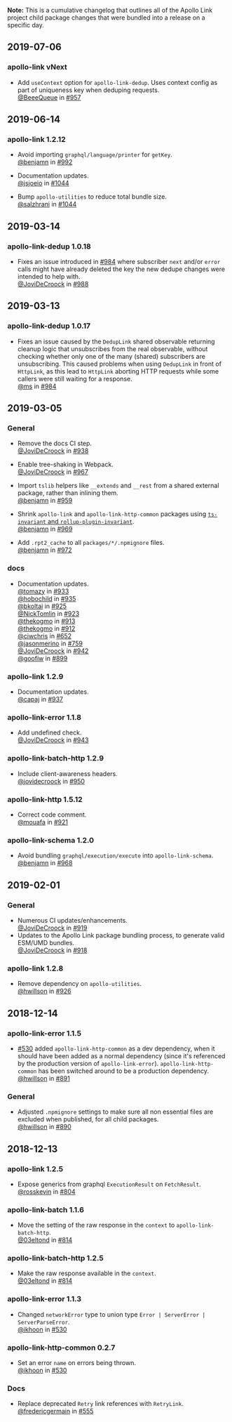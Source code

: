 **Note:** This is a cumulative changelog that outlines all of the Apollo Link project child package changes that were bundled into a release on a specific day.

## 2019-07-06

### apollo-link vNext

- Add `useContext` option for `apollo-link-dedup`. Uses context config as part
  of uniqueness key when deduping requests.  <br/>
  [@BeeeQueue](https://github.com/BeeeQueue) in [#957](https://github.com/apollographql/apollo-link/pull/957) <br />

## 2019-06-14

### apollo-link 1.2.12

- Avoid importing `graphql/language/printer` for `getKey`. <br/>
  [@benjamn](https://github.com/benjamn) in [#992](https://github.com/apollographql/apollo-link/pull/992)

- Documentation updates. <br/>
  [@jsjoeio](https://github.com/jsjoeio) in [#1044](https://github.com/apollographql/apollo-link/pull/1044)

- Bump `apollo-utilities` to reduce total bundle size. <br/>
  [@salzhrani](https://github.com/salzhrani) in [#1044](https://github.com/apollographql/apollo-link/pull/1058)

## 2019-03-14

### apollo-link-dedup 1.0.18

- Fixes an issue introduced in [#984](https://github.com/apollographql/apollo-link/pull/984)
  where subscriber `next` and/or `error` calls might have already deleted the
  key the new dedupe changes were intended to help with.  <br/>
  [@JoviDeCroock](https://github.com/JoviDeCroock) in [#988](https://github.com/apollographql/apollo-link/pull/988)


## 2019-03-13

### apollo-link-dedup 1.0.17

- Fixes an issue caused by the `DedupLink` shared observable returning
  cleanup logic that unsubscribes from the real observable, without
  checking whether only one of the many (shared) subscribers are
  unsubscribing. This caused problems when using `DedupLink` in front of
  `HttpLink`, as this lead to `HttpLink` aborting HTTP requests while some
  callers were still waiting for a response.  <br/>
  [@ms](https://github.com/ms) in [#984](https://github.com/apollographql/apollo-link/pull/984)


## 2019-03-05

### General

- Remove the docs CI step. <br/>
  [@JoviDeCroock](https://github.com/JoviDeCroock) in [#938](https://github.com/apollographql/apollo-link/pull/938)

- Enable tree-shaking in Webpack. <br/>
  [@JoviDeCroock](https://github.com/JoviDeCroock) in [#967](https://github.com/apollographql/apollo-link/pull/967)

- Import `tslib` helpers like `__extends` and `__rest` from a shared external package, rather than inlining them. <br/>
  [@benjamn](https://github.com/benjamn) in [#959](https://github.com/apollographql/apollo-link/pull/959)

- Shrink `apollo-link` and `apollo-link-http-common` packages using [`ts-invariant` and `rollup-plugin-invariant`](https://github.com/apollographql/invariant-packages). <br/>
  [@benjamn](https://github.com/benjamn) in [#969](https://github.com/apollographql/apollo-link/pull/969)

- Add `.rpt2_cache` to all `packages/*/.npmignore` files. <br/>
  [@benjamn](https://github.com/benjamn) in [#972](https://github.com/apollographql/apollo-link/pull/972)

### docs

- Documentation updates.  <br/>
  [@tomazy](https://github.com/tomazy) in [#933](https://github.com/apollographql/apollo-link/pull/933)  <br />
  [@hobochild](https://github.com/hobochild) in [#935](https://github.com/apollographql/apollo-link/pull/935)  <br />
  [@bkoltai](https://github.com/bkoltai) in [#925](https://github.com/apollographql/apollo-link/pull/925)  <br />
  [@NickTomlin](https://github.com/NickTomlin) in [#923](https://github.com/apollographql/apollo-link/pull/923)  <br />
  [@thekogmo](https://github.com/thekogmo) in [#913](https://github.com/apollographql/apollo-link/pull/913)  <br />
  [@thekogmo](https://github.com/thekogmo) in [#912](https://github.com/apollographql/apollo-link/pull/912)  <br />
  [@ciwchris](https://github.com/ciwchris) in [#652](https://github.com/apollographql/apollo-link/pull/652)  <br />
  [@jasonmerino](https://github.com/jasonmerino) in [#759](https://github.com/apollographql/apollo-link/pull/759)  <br />
  [@JoviDeCroock](https://github.com/JoviDeCroock) in [#942](https://github.com/apollographql/apollo-link/pull/942)  <br />
  [@goofiw](https://github.com/goofiw) in [#899](https://github.com/apollographql/apollo-link/pull/899)

### apollo-link 1.2.9

- Documentation updates.  <br/>
  [@capaj](https://github.com/capaj) in [#937](https://github.com/apollographql/apollo-link/pull/937)  <br />

### apollo-link-error 1.1.8

- Add undefined check. <br/>
  [@JoviDeCroock](https://github.com/JoviDeCroock) in [#943](https://github.com/apollographql/apollo-link/pull/943)  <br />

### apollo-link-batch-http 1.2.9

- Include client-awareness headers. <br/>
  [@jovidecroock](https://github.com/jovidecroock) in [#950](https://github.com/apollographql/apollo-link/pull/950)  <br />

### apollo-link-http 1.5.12

- Correct code comment. <br/>
  [@mouafa](https://github.com/mouafa) in [#921](https://github.com/apollographql/apollo-link/pull/921)  <br />

### apollo-link-schema 1.2.0

- Avoid bundling `graphql/execution/execute` into `apollo-link-schema`. <br/>
  [@benjamn](https://github.com/benjamn) in [#968](https://github.com/apollographql/apollo-link/pull/968)

## 2019-02-01

### General

- Numerous CI updates/enhancements.  <br/>
  [@JoviDeCroock](https://github.com/JoviDeCroock) in [#919](https://github.com/apollographql/apollo-link/pull/919)
- Updates to the Apollo Link package bundling process, to generate valid
  ESM/UMD bundles.  <br/>
  [@JoviDeCroock](https://github.com/JoviDeCroock) in [#918](https://github.com/apollographql/apollo-link/pull/918)

### apollo-link 1.2.8

- Remove dependency on `apollo-utilities`.  <br/>
  [@hwillson](https://github.com/hwillson) in [#926](https://github.com/apollographql/apollo-link/pull/926)

## 2018-12-14

### apollo-link-error 1.1.5

- [#530](https://github.com/apollographql/apollo-link/pull/530) added
  `apollo-link-http-common` as a dev dependency, when it should have been
  added as a normal dependency (since it's referenced by the production
  version of `apollo-link-error`). `apollo-link-http-common` has been switched
  around to be a production dependency.  <br/>
  [@hwillson](https://github.com/hwillson) in [#891](https://github.com/apollographql/apollo-link/pull/891)

### General

- Adjusted `.npmignore` settings to make sure all non essential files are
  excluded when published, for all child packages.  <br />
  [@hwillson](https://github.com/hwillson) in [#890](https://github.com/apollographql/apollo-link/pull/890)

## 2018-12-13

### apollo-link 1.2.5

- Expose generics from graphql `ExecutionResult` on `FetchResult`.  <br/>
  [@rosskevin](https://github.com/rosskevin) in [#804](https://github.com/apollographql/apollo-link/pull/804)

### apollo-link-batch 1.1.6

- Move the setting of the raw response in the `context` to
  `apollo-link-batch-http`.  <br/>
  [@03eltond](https://github.com/03eltond) in [#814](https://github.com/apollographql/apollo-link/pull/814)

### apollo-link-batch-http 1.2.5

- Make the raw response available in the `context`.  <br/>
  [@03eltond](https://github.com/03eltond) in [#814](https://github.com/apollographql/apollo-link/pull/814)

### apollo-link-error 1.1.3

- Changed `networkError` type to union type
  `Error | ServerError | ServerParseError`.  <br/>
  [@ikhoon](https://github.com/ikhoon) in [#530](https://github.com/apollographql/apollo-link/pull/530)

### apollo-link-http-common 0.2.7

- Set an error `name` on errors being thrown.  <br/>
  [@ikhoon](https://github.com/ikhoon) in [#530](https://github.com/apollographql/apollo-link/pull/530)

### Docs

- Replace deprecated `Retry` link references with `RetryLink`.  <br/>
  [@fredericgermain](https://github.com/fredericgermain) in [#555](https://github.com/apollographql/apollo-link/pull/555)
